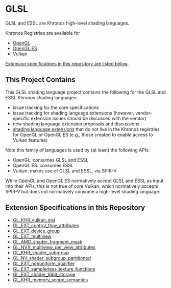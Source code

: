 # GLSL

GLSL and ESSL are Khronos high-level shading languages.

Khronos Registries are available for

- [OpenGL](https://www.khronos.org/registry/OpenGL/index_gl.php)
- [OpenGL ES](https://www.khronos.org/registry/OpenGL/index_es.php)
- [Vulkan](https://www.khronos.org/registry/vulkan/)

[Extension specifications in this repository are listed below.](#extension-specifications-in-this-repository)

## This Project Contains

This GLSL shading language project contains the following for the GLSL and ESSL Khronos shading languages:

- issue tracking for the core specifications
- issue tracking for shading language extensions
  (however, vendor-specific extension issues should be discussed with the vendor)
- new shading language extension proposals and discussions
- [shading language extensions](#extension-specifications-in-this-repository) that do not live in the Khronos registries for OpenGL or OpenGL ES
  (e.g., those created to enable access to Vulkan features)

Note this family of languages is used by (at least) the following APIs:

- OpenGL: consumes GLSL and ESSL
- OpenGL ES: consumes ESSL
- Vulkan: makes use of GLSL and ESSL, via SPIR-V

While OpenGL and OpenGL ES normatively accept GLSL and ESSL as input into their APIs, this is not true of core Vulkan,
which normatively accepts SPIR-V but does not normatively consume a high-level shading language.

## Extension Specifications in this Repository

- [GL_KHR_vulkan_glsl](https://github.com/KhronosGroup/GLSL/blob/master/extensions/khr/GL_KHR_vulkan_glsl.txt)
- [GL_EXT_control_flow_attributes](https://github.com/KhronosGroup/GLSL/blob/master/extensions/ext/GL_EXT_control_flow_attributes.txt)
- [GL_EXT_device_group](https://github.com/KhronosGroup/GLSL/blob/master/extensions/ext/GL_EXT_device_group.txt)
- [GL_EXT_multiview](https://github.com/KhronosGroup/GLSL/blob/master/extensions/ext/GL_EXT_multiview.txt)
- [GL_AMD_shader_fragment_mask](https://github.com/KhronosGroup/GLSL/blob/master/extensions/amd/GL_AMD_shader_fragment_mask.txt)
- [GL_NVX_multiview_per_view_attributes](https://github.com/KhronosGroup/GLSL/blob/master/extensions/nvx/GL_NVX_multiview_per_view_attributes.txt)
- [GL_KHR_shader_subgroup](https://github.com/KhronosGroup/GLSL/blob/master/extensions/khr/GL_KHR_shader_subgroup.txt)
- [GL_NV_shader_subgroup_partitioned](https://github.com/KhronosGroup/GLSL/blob/master/extensions/nv/GL_NV_shader_subgroup_partitioned.txt)
- [GL_EXT_nonuniform_qualifier](https://github.com/KhronosGroup/GLSL/blob/master/extensions/ext/GL_EXT_nonuniform_qualifier.txt)
- [GL_EXT_samplerless_texture_functions](https://github.com/KhronosGroup/GLSL/blob/master/extensions/ext/GL_EXT_samplerless_texture_functions.txt)
- [GL_EXT_shader_16bit_storage](https://github.com/KhronosGroup/GLSL/blob/master/extensions/ext/GL_EXT_shader_16bit_storage.txt)
- [GL_KHR_memory_scope_semantics](https://github.com/KhronosGroup/GLSL/blob/master/extensions/khr/GL_KHR_memory_scope_semantics.txt)
